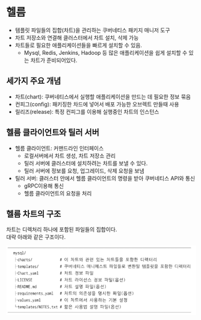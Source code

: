 # 헬름
- 템플릿 파일들의 집합(차트)을 관리하는 쿠버네티스 패키지 매니저 도구
- 차트 저장소와 연결해 클러스터에서 차트 설치, 삭제 가능
- 차트들로 필요한 애플리케이션들을 빠르게 설치할 수 있음.  
    -  Mysql, Redis, Jenkins, Hadoop 등 많은 애플리케이션을 쉽게 설치할 수 있는 차트가 준비되어있다.


## 세가지 주요 개념
- 차트(chart): 쿠버네티스에서 실행할 애플리케이션을 만드는 데 필요한 정보 묶음
- 컨피그(config): 패키징한 차드에 넣어서 배포 가능한  오브렉트 만들때 사용
- 릴리즈(release): 특정 컨피그를 이용해 실행중인 차트의 인스턴스

## 헬름 클라이언트와 틸러 서버
- 헬름 클라이언트: 커맨드라인 인터페이스
    - 로컬서버에서 차트 생성, 차트 저장소 관리
    - 틸러 서버에 클러스터에 설치하려는 차트를 보낼 수 있다.
    - 틸러 서버에 정보를 요청, 업그레이드, 삭제 요청을 보냄
- 틸러 서버: 클러스터 안에서 헬름 클라이언트의 명령을 받아 쿠버네티스 API와 통신
    - gRPC이용해 통신
    - 헬름 클라이언트의 요청을 처리

## 헬름 차트의 구조
차트는 디렉처리 하나에 포함된 파일들의 집합이다.  
대략 아래와 같은 구조이다.

![](img/img21.png)